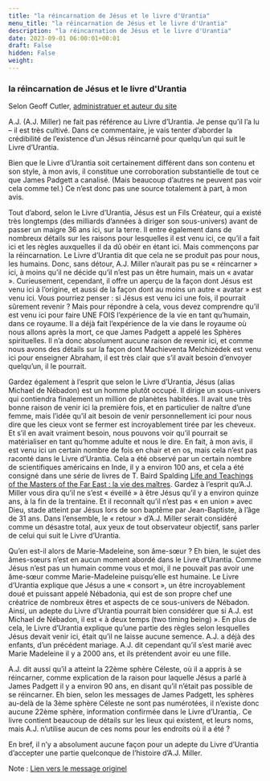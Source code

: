 ```yaml
---
title: "la réincarnation de Jésus et le livre d'Urantia"
menu_title: "la réincarnation de Jésus et le livre d'Urantia"
description: "la réincarnation de Jésus et le livre d'Urantia"
date: 2023-09-01 06:00:01+00:01
draft: False
hidden: False
weight:
---
```

### la réincarnation de Jésus et le livre d'Urantia

Selon Geoff Cutler, [administratuer et auteur du site](https://new-birth.net)

A.J. (A.J. Miller) ne fait pas référence au Livre d’Urantia. Je pense qu’il l’a lu – il est très cultivé. Dans ce commentaire, je vais tenter d’aborder la crédibilité de l’existence d’un Jésus réincarné pour quelqu’un qui suit le Livre d’Urantia.

Bien que le Livre d’Urantia soit certainement différent dans son contenu et son style, à mon avis, il constitue une corroboration substantielle de tout ce que James Padgett a canalisé. (Mais beaucoup d’autres ne peuvent pas voir cela comme tel.) Ce n’est donc pas une source totalement à part, à mon avis.

Tout d’abord, selon le Livre d’Urantia, Jésus est un Fils Créateur, qui a existé très longtemps (des milliards d’années à diriger son sous-univers) avant de passer un maigre 36 ans ici, sur la terre. Il entre également dans de nombreux détails sur les raisons pour lesquelles il est venu ici, ce qu’il a fait ici et les règles auxquelles il da dû obéir en étant ici. Mais commençons par la réincarnation. Le Livre d’Urantia dit que cela ne se produit pas pour nous, les humains. Donc, sans détour, A.J. Miller n’aurait pas pu se « réincarner » ici, à moins qu’il ne décide qu’il n’est pas un être humain, mais un « avatar ». Curieusement, cependant, il offre un aperçu de la façon dont Jésus est venu ici à l’origine, et aussi de la façon dont au moins un autre « avatar » est venu ici. Vous pourriez penser : si Jésus est venu ici une fois, il pourrait sûrement revenir ? Mais pour répondre à cela, vous devez comprendre qu’il est venu ici pour faire UNE FOIS l’expérience de la vie en tant qu’humain, dans ce royaume. Il a déjà fait l’expérience de la vie dans le royaume où nous allons après la mort, ce que James Padgett a appelé les Sphères spirituelles. Il n’a donc absolument aucune raison de revenir ici, et comme nous avons des détails sur la façon dont Machieventa Melchizédek est venu ici pour enseigner Abraham, il est très clair que s’il avait besoin d’envoyer quelqu’un, il le pourrait.

Gardez également à l’esprit que selon le Livre d’Urantia, Jésus (alias Michael de Nébadon) est un homme plutôt occupé. Il dirige un sous-univers qui contiendra finalement un million de planètes habitées. Il avait une très bonne raison de venir ici la première fois, et en particulier de naître d’une femme, mais l’idée qu’il ait besoin de venir personnellement ici pour nous dire que les cieux vont se fermer est incroyablement tirée par les cheveux. Et s’il en avait vraiment besoin, nous pouvons voir qu’il pourrait se matérialiser en tant qu’homme adulte et nous le dire. En fait, à mon avis, il est venu ici un certain nombre de fois en chair et en os, mais cela n’est pas raconté dans le Livre d’Urantia. Cela a été observé par un certain nombre de scientifiques américains en Inde, il y a environ 100 ans, et cela a été consigné dans une série de livres de T. Baird Spalding [Life and Teachings of the Masters of the Far East : la vie des maîtres]( https://www.babelio.com/livres/Spalding-La-Vie-des-maitres/5605). Gardez à l’esprit qu’A.J. Miller vous dira qu’il ne s’est « éveillé » à être Jésus qu’il y a environ quinze ans, à la fin de la trentaine. Et il reconnaît qu’il n’est pas « en union » avec Dieu, stade atteint par Jésus lors de son baptême par Jean-Baptiste, à l’âge de 31 ans. Dans l’ensemble, le « retour » d’A.J. Miller serait considéré comme un désastre total, aux yeux de tout observateur objectif, sans parler de celui qui suit le Livre d’Urantia.

Qu’en est-il alors de Marie-Madeleine, son âme-sœur ? Eh bien, le sujet des âmes-sœurs n’est en aucun moment abordé dans le Livre d’Urantia. Comme Jésus n’est pas un humain comme vous et moi, il ne pouvait pas avoir une âme-sœur comme Marie-Madeleine puisqu’elle est humaine. Le Livre d’Urantia explique que Jésus a une « consort », un être incroyablement doué et puissant appelé Nébadonia, qui est de son propre chef une créatrice de nombreux êtres et aspects de ce sous-univers de Nébadon. Ainsi, un adepte du Livre d’Urantia pourrait bien considérer que si A.J. est Michael de Nébadon, il est « à deux temps (two timing being) ». En plus de cela, le Livre d’Urantia explique qu’une partie des règles selon lesquelles Jésus devait venir ici, était qu’il ne laisse aucune semence. A.J. a déjà des enfants, d’un précédent mariage. A.J. dit cependant qu’il s’est marié avec Marie Madeleine il y a 2000 ans, et ils prétendent avoir eu une fille.

A.J. dit aussi qu’il a atteint la 22ème sphère Céleste, où il a appris à se réincarner, comme explication de la raison pour laquelle Jésus a parlé à James Padgett il y a environ 90 ans, en disant qu’il n’était pas possible de se réincarner. Eh bien, selon les messages de James Padgett, les sphères au-delà de la 3ème sphère Céleste ne sont pas numérotées, il n’existe donc aucune 22ème sphère, information confirmée dans le Livre d’Urantia,. Ce livre contient beaucoup de détails sur les lieux qui existent, et leurs noms, mais A.J. n’utilise aucun de ces noms pour les endroits où il a été ?

En bref, il n’y a absolument aucune façon pour un adepte du Livre d’Urantia d’accepter une partie quelconque de l’histoire d’A.J. Miller.

Note : [Lien vers le message originel](https://new-birth.net/other-stuff/frequently-asked-questions/would-a-jesus-reincarnate-according-to-the-urantia-book/)


